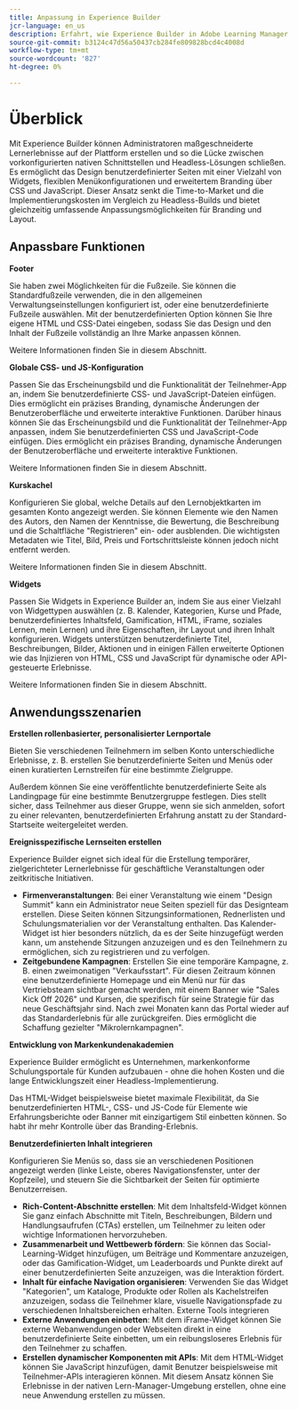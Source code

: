 ```yaml
---
title: Anpassung in Experience Builder
jcr-language: en_us
description: Erfahrt, wie Experience Builder in Adobe Learning Manager eine umfassende Anpassung der Lernerlebnisse ermöglicht. Konfigurieren Sie Fußzeilen, wenden Sie globales CSS und JavaScript an, passen Sie Kurskacheln an und passen Sie Widgets an, um markenspezifische, dynamische Lernportale zu erstellen, während Sie gleichzeitig die Implementierungskosten reduzieren.
source-git-commit: b3124c47d56a50437cb284fe809828bcd4c4008d
workflow-type: tm+mt
source-wordcount: '827'
ht-degree: 0%

---
```



# Überblick

Mit Experience Builder können Administratoren maßgeschneiderte Lernerlebnisse auf der Plattform erstellen und so die Lücke zwischen vorkonfigurierten nativen Schnittstellen und Headless-Lösungen schließen. Es ermöglicht das Design benutzerdefinierter Seiten mit einer Vielzahl von Widgets, flexiblen Menükonfigurationen und erweitertem Branding über CSS und JavaScript. Dieser Ansatz senkt die Time-to-Market und die Implementierungskosten im Vergleich zu Headless-Builds und bietet gleichzeitig umfassende Anpassungsmöglichkeiten für Branding und Layout.

## Anpassbare Funktionen

**Footer**

Sie haben zwei Möglichkeiten für die Fußzeile. Sie können die Standardfußzeile verwenden, die in den allgemeinen Verwaltungseinstellungen konfiguriert ist, oder eine benutzerdefinierte Fußzeile auswählen. Mit der benutzerdefinierten Option können Sie Ihre eigene HTML und CSS-Datei eingeben, sodass Sie das Design und den Inhalt der Fußzeile vollständig an Ihre Marke anpassen können.

Weitere Informationen finden Sie in diesem Abschnitt.

**Globale CSS- und JS-Konfiguration**

Passen Sie das Erscheinungsbild und die Funktionalität der Teilnehmer-App an, indem Sie benutzerdefinierte CSS- und JavaScript-Dateien einfügen. Dies ermöglicht ein präzises Branding, dynamische Änderungen der Benutzeroberfläche und erweiterte interaktive Funktionen. Darüber hinaus können Sie das Erscheinungsbild und die Funktionalität der Teilnehmer-App anpassen, indem Sie benutzerdefinierten CSS und JavaScript-Code einfügen. Dies ermöglicht ein präzises Branding, dynamische Änderungen der Benutzeroberfläche und erweiterte interaktive Funktionen.

Weitere Informationen finden Sie in diesem Abschnitt.

**Kurskachel**

Konfigurieren Sie global, welche Details auf den Lernobjektkarten im gesamten Konto angezeigt werden. Sie können Elemente wie den Namen des Autors, den Namen der Kenntnisse, die Bewertung, die Beschreibung und die Schaltfläche &quot;Registrieren&quot; ein- oder ausblenden. Die wichtigsten Metadaten wie Titel, Bild, Preis und Fortschrittsleiste können jedoch nicht entfernt werden.

Weitere Informationen finden Sie in diesem Abschnitt.

**Widgets**

Passen Sie Widgets in Experience Builder an, indem Sie aus einer Vielzahl von Widgettypen auswählen (z. B. Kalender, Kategorien, Kurse und Pfade, benutzerdefiniertes Inhaltsfeld, Gamification, HTML, iFrame, soziales Lernen, mein Lernen) und ihre Eigenschaften, ihr Layout und ihren Inhalt konfigurieren. Widgets unterstützen benutzerdefinierte Titel, Beschreibungen, Bilder, Aktionen und in einigen Fällen erweiterte Optionen wie das Injizieren von HTML, CSS und JavaScript für dynamische oder API-gesteuerte Erlebnisse.

Weitere Informationen finden Sie in diesem Abschnitt.

## Anwendungsszenarien

**Erstellen rollenbasierter, personalisierter Lernportale**

Bieten Sie verschiedenen Teilnehmern im selben Konto unterschiedliche Erlebnisse, z. B. erstellen Sie benutzerdefinierte Seiten und Menüs oder einen kuratierten Lernstreifen für eine bestimmte Zielgruppe.

Außerdem können Sie eine veröffentlichte benutzerdefinierte Seite als Landingpage für eine bestimmte Benutzergruppe festlegen. Dies stellt sicher, dass Teilnehmer aus dieser Gruppe, wenn sie sich anmelden, sofort zu einer relevanten, benutzerdefinierten Erfahrung anstatt zu der Standard-Startseite weitergeleitet werden.

**Ereignisspezifische Lernseiten erstellen**

Experience Builder eignet sich ideal für die Erstellung temporärer, zielgerichteter Lernerlebnisse für geschäftliche Veranstaltungen oder zeitkritische Initiativen.

* **Firmenveranstaltungen**: Bei einer Veranstaltung wie einem &quot;Design Summit&quot; kann ein Administrator neue Seiten speziell für das Designteam erstellen. Diese Seiten können Sitzungsinformationen, Rednerlisten und Schulungsmaterialien vor der Veranstaltung enthalten. Das Kalender-Widget ist hier besonders nützlich, da es der Seite hinzugefügt werden kann, um anstehende Sitzungen anzuzeigen und es den Teilnehmern zu ermöglichen, sich zu registrieren und zu verfolgen.
* **Zeitgebundene Kampagnen**: Erstellen Sie eine temporäre Kampagne, z. B. einen zweimonatigen &quot;Verkaufsstart&quot;. Für diesen Zeitraum können eine benutzerdefinierte Homepage und ein Menü nur für das Vertriebsteam sichtbar gemacht werden, mit einem Banner wie &quot;Sales Kick Off 2026&quot; und Kursen, die spezifisch für seine Strategie für das neue Geschäftsjahr sind. Nach zwei Monaten kann das Portal wieder auf das Standarderlebnis für alle zurückgreifen. Dies ermöglicht die Schaffung gezielter &quot;Mikrolernkampagnen&quot;.

**Entwicklung von Markenkundenakademien**

Experience Builder ermöglicht es Unternehmen, markenkonforme Schulungsportale für Kunden aufzubauen - ohne die hohen Kosten und die lange Entwicklungszeit einer Headless-Implementierung.

Das HTML-Widget beispielsweise bietet maximale Flexibilität, da Sie benutzerdefinierten HTML-, CSS- und JS-Code für Elemente wie Erfahrungsberichte oder Banner mit einzigartigem Stil einbetten können. So habt ihr mehr Kontrolle über das Branding-Erlebnis.

**Benutzerdefinierten Inhalt integrieren**

Konfigurieren Sie Menüs so, dass sie an verschiedenen Positionen angezeigt werden (linke Leiste, oberes Navigationsfenster, unter der Kopfzeile), und steuern Sie die Sichtbarkeit der Seiten für optimierte Benutzerreisen.

* **Rich-Content-Abschnitte erstellen**: Mit dem Inhaltsfeld-Widget können Sie ganz einfach Abschnitte mit Titeln, Beschreibungen, Bildern und Handlungsaufrufen (CTAs) erstellen, um Teilnehmer zu leiten oder wichtige Informationen hervorzuheben.
* **Zusammenarbeit und Wettbewerb fördern**: Sie können das Social-Learning-Widget hinzufügen, um Beiträge und Kommentare anzuzeigen, oder das Gamification-Widget, um Leaderboards und Punkte direkt auf einer benutzerdefinierten Seite anzuzeigen, was die Interaktion fördert.
* **Inhalt für einfache Navigation organisieren**: Verwenden Sie das Widget &quot;Kategorien&quot;, um Kataloge, Produkte oder Rollen als Kachelstreifen anzuzeigen, sodass die Teilnehmer klare, visuelle Navigationspfade zu verschiedenen Inhaltsbereichen erhalten.
Externe Tools integrieren
* **Externe Anwendungen einbetten**: Mit dem iFrame-Widget können Sie externe Webanwendungen oder Webseiten direkt in eine benutzerdefinierte Seite einbetten, um ein reibungsloseres Erlebnis für den Teilnehmer zu schaffen.
* **Erstellen dynamischer Komponenten mit APIs**: Mit dem HTML-Widget können Sie JavaScript hinzufügen, damit Benutzer beispielsweise mit Teilnehmer-APIs interagieren können. Mit diesem Ansatz können Sie Erlebnisse in der nativen Lern-Manager-Umgebung erstellen, ohne eine neue Anwendung erstellen zu müssen.



